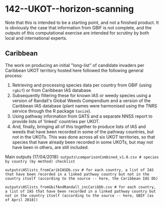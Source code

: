 # 142--UKOT--horizon-scanning
Note that this is intended to be a starting point, and not a finished product. It is obviously the case that information from GBIF is not complete, and the outputs of this computational exercise are intended for scrutiny by both local and international experts.
## Caribbean
The work on producing an initial "long-list" of candidate invaders per Caribbean UKOT territory hosted here followed the following general process:
1. Retrieving and processing species data per country from GBIF (using `rgbif`) or from Caribbean IAS database.
2. Subsequently filtering these for known IAS or weedy species using a version of Randall's Global Weeds Compendium and a version of the Caribbean IAS database (plant names were harmonised using the TNRS service through the R package `taxize`).
3. Using pathway information from GATS and a separate NNSS report to provide lists of 'linked' countries per UKOT.
4. And, finally, bringing all of this together to produce lists of IAS and weeds that have been recorded in some of the pathway countries, but not in the UKOTs. This was done across all six UKOT territories, so that species that have already been recorded in some UKOTs, but may not have been in others, are still included.

Main outputs (17/04/2018): 
`outputs\comparisonCombined_v1.0.csv # species by country (by method) checklist`

`outputs\HSlists_fromCaribIASDb.csv # for each country, a list of IAS that have been recorded in a linked pathway country but not in the country itself (according to the source -- here, the Caribbean IAS Db)`

`outputs\HSlists_fromGbifAndRandall_incCaribDb.csv # for each country, a list of IAS that have been recorded in a linked pathway country but not in the country itself (according to the source -- here, GBIF [as of April 2018])`


